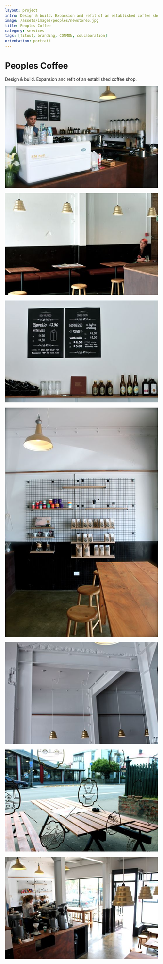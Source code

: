 ```yaml
---
layout: project
intro: Design & build. Expansion and refit of an established coffee shop. 
image: /assets/images/peoples/newstore5.jpg
title: Peoples Coffee
category: services
tags: [fitout, branding, COMMON, collaboration]
orientation: portrait
---
```


# Peoples Coffee

Design & build. Expansion and refit of an established coffee shop. 

![](/assets/images/peoples/newstore1.jpg)

![](/assets/images/peoples/newstore2.jpg)

![](/assets/images/peoples/newstore3.jpg)

![](/assets/images/peoples/newstore5.jpg)

![](/assets/images/peoples/newstore8.jpg)

![](/assets/images/peoples/newstore9.jpg)

![](/assets/images/peoples/newstore10.jpg)